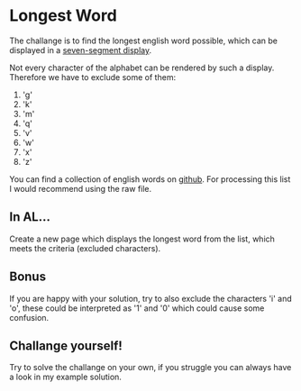 # Longest Word
The challange is to find the longest english word possible, which can be displayed in a [seven-segment display](https://en.wikipedia.org/wiki/Seven-segment_display).

Not every character of the alphabet can be rendered by such a display. Therefore we have to exclude some of them:
1. 'g'
2. 'k'
3. 'm'
4. 'q'
5. 'v'
6. 'w'
7. 'x'
8. 'z'

You can find a collection of english words on [github](https://github.com/dwyl/english-words/blob/master/words_alpha.txt).
For processing this list I would recommend using the raw file.

## In AL...
Create a new page which displays the longest word from the list, which meets the criteria (excluded characters).

## Bonus
If you are happy with your solution, try to also exclude the characters 'i' and 'o', these could be interpreted as '1' and '0' which could cause some confusion.

## Challange yourself!
Try to solve the challange on your own, if you struggle you can always have a look in my example solution.
